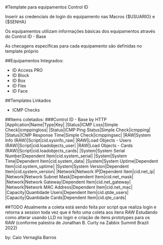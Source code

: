 #Template para equipamentos Control ID

Inserir as credenciais de login do equipamento nas Macros {$USUARIO} e {$SENHA}

Os equipamentos utilizam informações básicas dos equipamentos através do Control ID - Base

As checagens especificas para cada equipamento são definidas no template próprio

##Equipamentos Integrados:
* ID Access PRO
* ID Block
* ID Box
* ID Flex
* ID Face

##Templates Linkados
* ICMP Checks

##Items coletados:
###Control ID - Base by HTTP
|Application|Name|Type|Key|
|Status|ICMP Loss|Simple Check|icmppingloss|
|Status|ICMP Ping Status|Simple Check|icmpping|
|Status|ICMP Response Time|Simple Check|icmppingsec|
|RAW|System Info (RAW)|Script|cid.sysinfo_raw|
|RAW|Load Objects - Users (RAW)|Script|cid.loadobjects_user|
|RAW|Load Objects - Cards (RAW)|Script|cid.loadobjects_cards|
|System|System Serial Number|Dependent Item|cid.system_serial|
|System|System Time|Dependent Item|cid.system_data|
|System|System Uptime|Dependent Item|cid.system_uptime|
|System|System Version|Dependent Item|cid.system_version|
|Network|Network IP|Dependent Item|cid.net_ip|
|Network|Network Subnet Mask|Dependent Item|cid.net_mask|
|Network|Network Gateway|Dependent Item|cid.net_gateway|
|Network|Network MAC Address|Dependent Item|cid.net_mac|
|Capacity|Quantidade Users|Dependent Item|cid.qtde_users|
|Capacity|Quantidade Cards|Dependent Item|cid.qte_cards|

##TODO
Atualmente a coleta está sendo feita por script que realiza login e retorna a session toda vez que é feito uma coleta aos itens RAW
Estudando como alterar usando LLD no login e criação de itens prototypes para os RAW (conforme palestra de Jonathan B. Curty na Zabbix Summit Brazil 2022)

by: Caio Vernaglia Barros